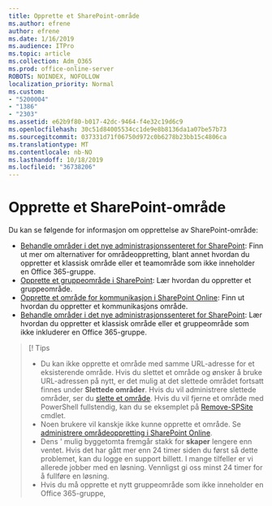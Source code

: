 ```yaml
---
title: Opprette et SharePoint-område
ms.author: efrene
author: efrene
ms.date: 1/16/2019
ms.audience: ITPro
ms.topic: article
ms.collection: Adm_O365
ms.prod: office-online-server
ROBOTS: NOINDEX, NOFOLLOW
localization_priority: Normal
ms.custom:
- "5200004"
- "1386"
- "2303"
ms.assetid: e62b9f80-b017-42dc-9464-f4e32c19d6c9
ms.openlocfilehash: 30c51d84005534cc1de9e8b8136da1a07be57b73
ms.sourcegitcommit: 037331d71f06750d972c0b6278b23bb15c4806ca
ms.translationtype: MT
ms.contentlocale: nb-NO
ms.lasthandoff: 10/18/2019
ms.locfileid: "36738206"
---
```

# <a name="create-a-sharepoint-site"></a>Opprette et SharePoint-område

Du kan se følgende for informasjon om opprettelse av SharePoint-område:
- [Behandle områder i det nye administrasjonssenteret for SharePoint](https://docs.microsoft.com/sharepoint/manage-site-creation): Finn ut mer om alternativer for områdeoppretting, blant annet hvordan du oppretter et klassisk område eller et teamområde som ikke inneholder en Office 365-gruppe.
- [Opprette et gruppeområde i SharePoint](https://support.office.com/article/create-a-team-site-in-sharepoint-ef10c1e7-15f3-42a3-98aa-b5972711777d): Lær hvordan du oppretter et gruppeområde.
- [Opprette et område for kommunikasjon i SharePoint Online](https://support.office.com/article/7fb44b20-a72f-4d2c-9173-fc8f59ba50eb): Finn ut hvordan du oppretter et kommunikasjons område.
- [Behandle områder i det nye administrasjonssenteret for SharePoint](https://docs.microsoft.com/sharepoint/manage-sites-in-new-admin-center#create-a-site): Lær hvordan du oppretter et klassisk område eller et gruppeområde som ikke inkluderer en Office 365-gruppe.


  
> [! Tips
> - Du kan ikke opprette et område med samme URL-adresse for et eksisterende område. Hvis du slettet et område og ønsker å bruke URL-adressen på nytt, er det mulig at det slettede området fortsatt finnes under **Slettede områder**. Hvis du vil administrere slettede områder, ser du [slette et område](https://docs.microsoft.com/sharepoint/manage-sites-in-new-admin-center#delete-a-site). Hvis du vil fjerne et område med PowerShell fullstendig, kan du se eksemplet på [Remove-SPSite](https://docs.microsoft.com/sharepoint/manage-sites-in-new-admin-center#delete-a-site) cmdlet.
> - Noen brukere vil kanskje ikke kunne opprette et område. Se [administrere områdeoppretting i SharePoint Online](https://docs.microsoft.com/sharepoint/manage-site-creation).
> - Dens ' mulig byggetomta fremgår stakk for **skaper** lengere enn ventet. Hvis det har gått mer enn 24 timer siden du først så dette problemet, kan du logge en support billett. I mange tilfeller er vi allerede jobber med en løsning. Vennligst gi oss minst 24 timer for å fullføre en løsning.
> - Hvis du må opprette et nytt gruppeområde som ikke inneholder en Office 365-gruppe, 


